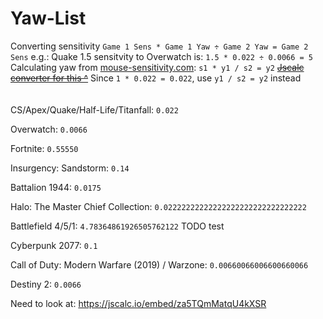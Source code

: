 # Yaw-List
Converting sensitivity `Game 1 Sens * Game 1 Yaw ÷ Game 2 Yaw = Game 2 Sens` 
e.g.: Quake 1.5 sensitvity to Overwatch is: `1.5 * 0.022 ÷ 0.0066 = 5`
\
Calculating yaw from [mouse-sensitivity.com](www.mouse-sensitivity.com): `s1 * y1 / s2 = y2`
<s>[Jscalc converter for this ^](https://jscalc.io/calc/a4CZLqNmeENb1tsz)</s>
Since `1 * 0.022 = 0.022`, use `y1 / s2 = y2` instead
\
\
\
CS/Apex/Quake/Half-Life/Titanfall: `0.022`

Overwatch: `0.0066`

Fortnite: `0.55550`

Insurgency: Sandstorm: `0.14`

Battalion 1944: `0.0175`

Halo: The Master Chief Collection: `0.02222222222222222222222222222222`

Battlefield 4/5/1: `4.78364861926505762122` TODO test

Cyberpunk 2077: `0.1`

Call of Duty: Modern Warfare (2019) / Warzone: `0.00660066006600660066`

Destiny 2: `0.0066`

Need to look at: https://jscalc.io/embed/za5TQmMatqU4kXSR
